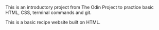 This is an introductory project from The Odin Project to practice basic HTML, CSS, terminal commands and git.

This is a basic recipe website built on HTML. 